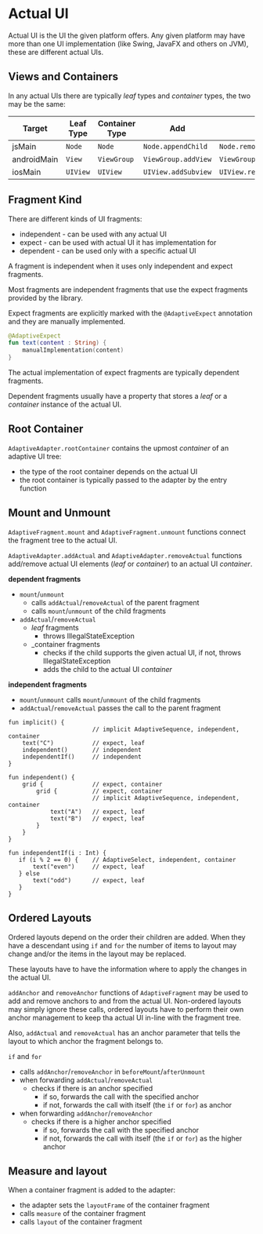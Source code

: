 # Actual UI

Actual UI is the UI the given platform offers. Any given platform may have more than one UI
implementation (like Swing, JavaFX and others on JVM), these are different actual UIs.

## Views and Containers

In any actual UIs there are typically _leaf_ types and _container_ types, the two may be the same:

| Target      | Leaf Type | Container Type | Add                 | Remove                       |
|-------------|-----------|----------------|---------------------|------------------------------|
| jsMain      | `Node`    | `Node`         | `Node.appendChild`  | `Node.remove`                |
| androidMain | `View`    | `ViewGroup`    | `ViewGroup.addView` | `ViewGroup.removeView`       |
| iosMain     | `UIView`  | `UIView`       | `UIView.addSubview` | `UIView.removeFromSuperview` | 

## Fragment Kind

There are different kinds of UI fragments:

* independent - can be used with any actual UI
* expect - can be used with actual UI it has implementation for
* dependent - can be used only with a specific actual UI

A fragment is independent when it uses only independent and expect fragments.

Most fragments are independent fragments that use the expect fragments 
provided by the library.

Expect fragments are explicitly marked with the `@AdaptiveExpect` annotation and they
are manually implemented.

```kotlin
@AdaptiveExpect
fun text(content : String) {
    manualImplementation(content)
}
```

The actual implementation of expect fragments are typically dependent fragments.

Dependent fragments usually have a property that stores a _leaf_ or a _container_ instance
of the actual UI.

## Root Container

`AdaptiveAdapter.rootContainer` contains the upmost _container_ of an adaptive UI tree:

* the type of the root container depends on the actual UI
* the root container is typically passed to the adapter by the entry function

## Mount and Unmount

`AdaptiveFragment.mount` and `AdaptiveFragment.unmount` functions connect the fragment tree to the actual UI.

`AdaptiveAdapter.addActual` and `AdaptiveAdapter.removeActual` functions add/remove actual UI elements (_leaf_ or
_container_) to an actual UI _container_.

**dependent fragments**
  * `mount`/`unmount` 
    * calls `addActual`/`removeActual` of the parent fragment
    * calls `mount`/`unmount` of the child fragments
  * `addActual`/`removeActual`
    * _leaf_ fragments
      * throws IllegalStateException
    * _container fragments
      * checks if the child supports the given actual UI, if not, throws IllegalStateException
      * adds the child to the actual UI _container_

**independent fragments**
  * `mount`/`unmount` calls `mount`/`unmount` of the child fragments
  * `addActual`/`removeActual` passes the call to the parent fragment


```text
fun implicit() {
                        // implicit AdaptiveSequence, independent, container       
    text("C")           // expect, leaf
    independent()       // independent
    independentIf()     // independent
}

fun independent() {     
    grid {              // expect, container
        grid {          // expect, container
                        // implicit AdaptiveSequence, independent, container
            text("A")   // expect, leaf
            text("B")   // expect, leaf
        }
    }
}

fun independentIf(i : Int) {
   if (i % 2 == 0) {    // AdaptiveSelect, independent, container
       text("even")     // expect, leaf
   } else 
       text("odd")      // expect, leaf
   }
}
```

## Ordered Layouts

Ordered layouts depend on the order their children are added. When they have a descendant
using `if` and `for` the number of items to layout may change and/or the items in the 
layout may be replaced.

These layouts have to have the information where to apply the changes in the actual UI.

`addAnchor` and `removeAnchor` functions of `AdaptiveFragment` may be used to add
and remove anchors to and from the actual UI. Non-ordered layouts may simply ignore
these calls, ordered layouts have to perform their own anchor management to keep
tha actual UI in-line with the fragment tree.

Also, `addActual` and `removeActual` has an anchor parameter that tells the layout
to which anchor the fragment belongs to.

`if` and `for`

- calls `addAnchor`/`removeAnchor` in `beforeMount`/`afterUnmount`
- when forwarding `addActual`/`removeActual` 
  - checks if there is an anchor specified
    - if so, forwards the call with the specified anchor
    - if not, forwards the call with itself (the `if` or `for`) as anchor
- when forwarding `addAnchor`/`removeAnchor`
  - checks if there is a higher anchor specified
      - if so, forwards the call with the specified anchor
      - if not, forwards the call with itself (the `if` or `for`) as the higher anchor

## Measure and layout

When a container fragment is added to the adapter:

- the adapter sets the `layoutFrame` of the container fragment
- calls `measure` of the container fragment
- calls `layout` of the container fragment
